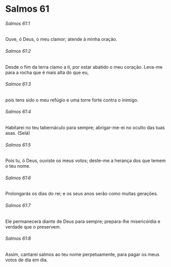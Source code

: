 # Salmos 61

###### Salmos 61:1

Ouve, ó Deus, o meu clamor; atende à minha oração.

###### Salmos 61:2

Desde o fim da terra clamo a ti, por estar abatido o meu coração. Leva-me para a rocha que é mais alta do que eu,

###### Salmos 61:3

pois tens sido o meu refúgio e uma torre forte contra o inimigo.

###### Salmos 61:4

Habitarei no teu tabernáculo para sempre; abrigar-me-ei no oculto das tuas asas. (Selá)

###### Salmos 61:5

Pois tu, ó Deus, ouviste os meus votos; deste-me a herança dos que temem o teu nome.

###### Salmos 61:6

Prolongarás os dias do rei; e os seus anos serão como muitas gerações.

###### Salmos 61:7

Ele permanecerá diante de Deus para sempre; prepara-lhe misericórdia e verdade que o preservem.

###### Salmos 61:8

Assim, cantarei salmos ao teu nome perpetuamente, para pagar os meus votos de dia em dia.

